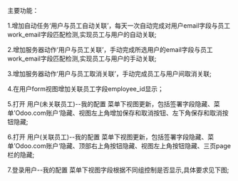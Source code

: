 主要功能：

1.增加自动任务‘用户与员工自动关联’，每天一次自动完成对用户email字段与员工work_email字段匹配检测,实现员工与用户的自动关联;

2.增加服务器动作‘用户与员工关联’，手动完成所选用户的email字段与员工work_email字段匹配检测,实现员工与用户的手动关联;

3.增加服务器动作‘用户与员工取消关联’，手动完成员工与用户间取消关联;

4.在用户form视图增加关联员工字段employee_id显示；

5.打开 用户(未关联员工)--我的配置 菜单下视图更新，包括签署字段隐藏、菜单’Odoo.com账户‘隐藏、视图左上角增加保存和取消按钮、左下角保存和取消按钮隐藏;

6.打开 用户(关联员工)--我的配置 菜单下视图更新，包括签署字段隐藏、菜单’Odoo.com账户‘隐藏、顶部右上角按钮隐藏、视图左上角按钮隐藏、三页page栏的隐藏;

7.登录用户--我的配置 菜单下视图字段根据不同组控制是否显示,具体要求见下图;

